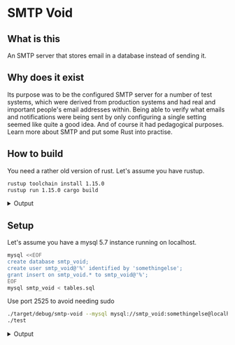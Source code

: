 # SMTP Void

## What is this
An SMTP server that stores email in a database instead of sending it.

## Why does it exist
Its purpose was to be the configured SMTP server for a number of test systems,
which were derived from production systems and had real and important people's
email addresses within.
Being able to verify what emails and notifications were being sent by only
configuring a single setting seemed like quite a good idea.
And of course it had pedagogical purposes. Learn more about SMTP and put some
Rust into practise.

## How to build

You need a rather old version of rust. Let's assume you have rustup.

```bash
rustup toolchain install 1.15.0
rustup run 1.15.0 cargo build
```

<details>
<summary>Output</summary>

```bash
daniel:~/src/rust/smtp-void (master) % rustup run 1.15.0 cargo build
   Compiling libc v0.2.20
   Compiling nom v2.0.1
   Compiling rustc-serialize v0.3.22
   Compiling cfg-if v0.1.0
   Compiling num-traits v0.1.36
   Compiling term_size v0.2.2
   Compiling thread-id v3.0.0
   Compiling byteorder v1.0.0
   Compiling num-integer v0.1.32
   Compiling rand v0.3.15
   Compiling memchr v1.0.1
   Compiling ansi_term v0.9.0
   Compiling aho-corasick v0.6.2
   Compiling unicode-segmentation v1.1.0
   Compiling unicode-width v0.1.4
   Compiling matches v0.1.4
   Compiling time v0.1.36
   Compiling void v1.0.2
   Compiling unreachable v0.1.1
   Compiling thread_local v0.3.2
   Compiling twox-hash v1.0.1
   Compiling num-iter v0.1.32
   Compiling fnv v1.0.5
   Compiling num v0.1.36
   Compiling vec_map v0.6.0
   Compiling bufstream v0.1.2
   Compiling chrono v0.2.25
   Compiling utf8-ranges v1.0.0
   Compiling strsim v0.6.0
   Compiling lazy_static v0.2.2
   Compiling unicode-bidi v0.2.5
   Compiling bitflags v0.7.0
   Compiling net2 v0.2.26
   Compiling clap v2.20.5
   Compiling unicode-normalization v0.1.4
   Compiling uuid v0.3.1
   Compiling regex-syntax v0.4.0
   Compiling idna v0.1.0
   Compiling url v1.4.0
   Compiling regex v0.2.1
   Compiling mysql v9.0.1
   Compiling smtp-void v0.1.0 (file:///Users/daniel/src/rust/smtp-void)
    Finished debug [unoptimized + debuginfo] target(s) in 36.14 secs
```

</details>


## Setup
Let's assume you have a mysql 5.7 instance running on localhost.
```bash
mysql <<EOF
create database smtp_void;
create user smtp_void@'%' identified by 'somethingelse';
grant insert on smtp_void.* to smtp_void@'%';
EOF
mysql smtp_void < tables.sql
```

Use port 2525 to avoid needing sudo
```bash
./target/debug/smtp-void --mysql mysql://smtp_void:somethingelse@localhost:3306/smtp_void --bind 127.0.0.1:2525 &
./test
```

<details>
<summary>Output</summary>

```bash
daniel:~/src/rust/smtp-void (master) % ./test
Handling stream
220 mail.example.com Service ready

Command: HELO
Param:  I am a funny man
250 Hello  I am a funny man, glad to meet you

Command: MAIL
Param:  FROM:<dgolding@phlexglobal.com>
From: <dgolding@phlexglobal.com>
250 Ok

Command: RCPT
Param:  TO:<dgolding@phlexglobal.com>
To: <dgolding@phlexglobal.com>
250 Ok

Command: RCPT
Param:  TO:<dgolding@phlexglobal.com>
To: <dgolding@phlexglobal.com>
250 Ok

Command: DATA
No param!
354 End data with <CR><LF>.<CR><LF>

data: Dear harry
how are you?
.This is not end of mail
..
Nor that or this. But this:

Successfully inserted mail
Successfully stored mail
250 Ok
```

</details>

